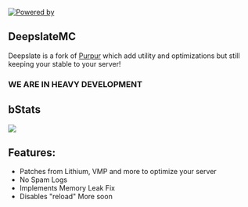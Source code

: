 [![Powered by](https://img.shields.io/badge/Powered_by-Deepslate_project-ee6aa7.svg?style=flat)](https://github.com/DeepslateMC/Deepslate)
## DeepslateMC
Deepslate is a fork of [Purpur](https://www.github.com/PurpurMC/Purpur) which add utility and optimizations but still keeping your stable to your server!

### WE ARE IN HEAVY DEVELOPMENT 

## bStats
[![](https://bstats.org/signatures/server-implementation/deepslate.svg)](https://bstats.org/plugin/server-implementation/Deepslate/20256)







## Features:
- Patches from Lithium, VMP and more to optimize your server
- No Spam Logs
- Implements Memory Leak Fix
- Disables "reload"
More soon